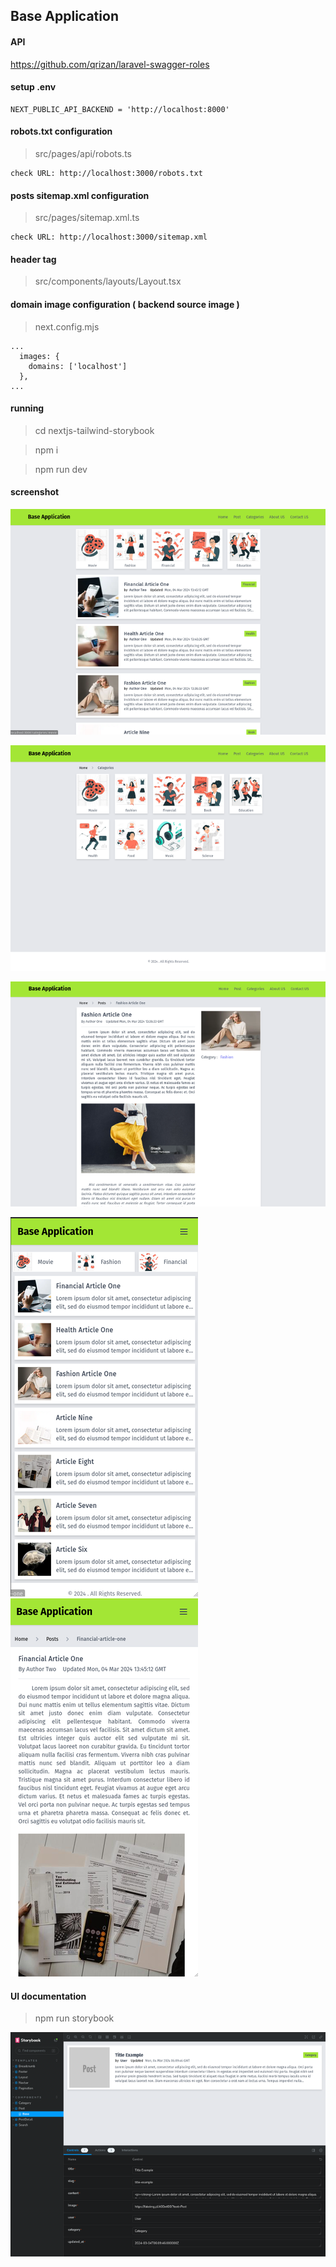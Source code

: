 ## Base Application

#### API

https://github.com/qrizan/laravel-swagger-roles

#### setup .env
```
NEXT_PUBLIC_API_BACKEND = 'http://localhost:8000'
```

#### robots.txt configuration
> src/pages/api/robots.ts

``` 
check URL: http://localhost:3000/robots.txt 
```
 
#### posts sitemap.xml configuration
> src/pages/sitemap.xml.ts

``` 
check URL: http://localhost:3000/sitemap.xml
```

#### header tag

> src/components/layouts/Layout.tsx

#### domain image configuration ( backend source image )
> next.config.mjs

```
...
  images: {
    domains: ['localhost'] 
  },
...
```

#### running

> cd nextjs-tailwind-storybook

> npm i

> npm run dev

#### screenshot
![home](screenshot/home.png)

![categories](screenshot/categories.png)

![article-detail](screenshot/article-detail.png)

![home-mobile](screenshot/home-mobile.png) ![detail-mobile](screenshot/detail-mobile.png)

#### UI documentation

> npm run storybook

![article-detail](screenshot/storybook.png)